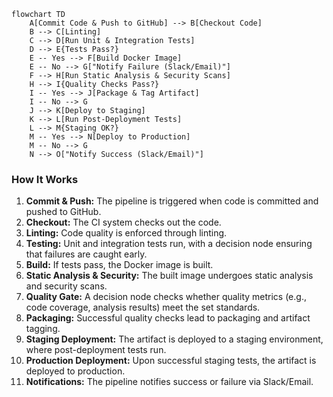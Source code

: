 ```mermaid
flowchart TD
    A[Commit Code & Push to GitHub] --> B[Checkout Code]
    B --> C[Linting]
    C --> D[Run Unit & Integration Tests]
    D --> E{Tests Pass?}
    E -- Yes --> F[Build Docker Image]
    E -- No --> G["Notify Failure (Slack/Email)"]
    F --> H[Run Static Analysis & Security Scans]
    H --> I{Quality Checks Pass?}
    I -- Yes --> J[Package & Tag Artifact]
    I -- No --> G
    J --> K[Deploy to Staging]
    K --> L[Run Post-Deployment Tests]
    L --> M{Staging OK?}
    M -- Yes --> N[Deploy to Production]
    M -- No --> G
    N --> O["Notify Success (Slack/Email)"]
```

### How It Works
1. **Commit & Push:** The pipeline is triggered when code is committed and pushed to GitHub.
2. **Checkout:** The CI system checks out the code.
3. **Linting:** Code quality is enforced through linting.
4. **Testing:** Unit and integration tests run, with a decision node ensuring that failures are caught early.
5. **Build:** If tests pass, the Docker image is built.
6. **Static Analysis & Security:** The built image undergoes static analysis and security scans.
7. **Quality Gate:** A decision node checks whether quality metrics (e.g., code coverage, analysis results) meet the set standards.
8. **Packaging:** Successful quality checks lead to packaging and artifact tagging.
9. **Staging Deployment:** The artifact is deployed to a staging environment, where post-deployment tests run.
10. **Production Deployment:** Upon successful staging tests, the artifact is deployed to production.
11. **Notifications:** The pipeline notifies success or failure via Slack/Email.